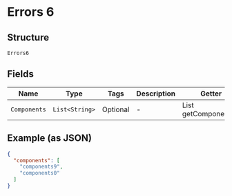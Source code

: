 
# Errors 6

## Structure

`Errors6`

## Fields

| Name | Type | Tags | Description | Getter | Setter |
|  --- | --- | --- | --- | --- | --- |
| `Components` | `List<String>` | Optional | - | List<String> getComponents() | setComponents(List<String> components) |

## Example (as JSON)

```json
{
  "components": [
    "components9",
    "components0"
  ]
}
```

